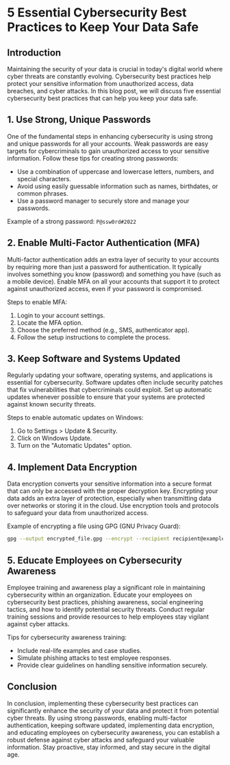 # 5 Essential Cybersecurity Best Practices to Keep Your Data Safe

## Introduction

Maintaining the security of your data is crucial in today's digital world where cyber threats are constantly evolving. Cybersecurity best practices help protect your sensitive information from unauthorized access, data breaches, and cyber attacks. In this blog post, we will discuss five essential cybersecurity best practices that can help you keep your data safe.

## 1. Use Strong, Unique Passwords

One of the fundamental steps in enhancing cybersecurity is using strong and unique passwords for all your accounts. Weak passwords are easy targets for cybercriminals to gain unauthorized access to your sensitive information. Follow these tips for creating strong passwords:

- Use a combination of uppercase and lowercase letters, numbers, and special characters.
- Avoid using easily guessable information such as names, birthdates, or common phrases.
- Use a password manager to securely store and manage your passwords.

Example of a strong password: `P@ssw0rd#2022`

## 2. Enable Multi-Factor Authentication (MFA)

Multi-factor authentication adds an extra layer of security to your accounts by requiring more than just a password for authentication. It typically involves something you know (password) and something you have (such as a mobile device). Enable MFA on all your accounts that support it to protect against unauthorized access, even if your password is compromised.

Steps to enable MFA:
1. Login to your account settings.
2. Locate the MFA option.
3. Choose the preferred method (e.g., SMS, authenticator app).
4. Follow the setup instructions to complete the process.

## 3. Keep Software and Systems Updated

Regularly updating your software, operating systems, and applications is essential for cybersecurity. Software updates often include security patches that fix vulnerabilities that cybercriminals could exploit. Set up automatic updates whenever possible to ensure that your systems are protected against known security threats.

Steps to enable automatic updates on Windows:
1. Go to Settings > Update & Security.
2. Click on Windows Update.
3. Turn on the "Automatic Updates" option.

## 4. Implement Data Encryption

Data encryption converts your sensitive information into a secure format that can only be accessed with the proper decryption key. Encrypting your data adds an extra layer of protection, especially when transmitting data over networks or storing it in the cloud. Use encryption tools and protocols to safeguard your data from unauthorized access.

Example of encrypting a file using GPG (GNU Privacy Guard):
```bash
gpg --output encrypted_file.gpg --encrypt --recipient recipient@example.com sensitive_file.txt
```

## 5. Educate Employees on Cybersecurity Awareness

Employee training and awareness play a significant role in maintaining cybersecurity within an organization. Educate your employees on cybersecurity best practices, phishing awareness, social engineering tactics, and how to identify potential security threats. Conduct regular training sessions and provide resources to help employees stay vigilant against cyber attacks.

Tips for cybersecurity awareness training:
- Include real-life examples and case studies.
- Simulate phishing attacks to test employee responses.
- Provide clear guidelines on handling sensitive information securely.

## Conclusion

In conclusion, implementing these cybersecurity best practices can significantly enhance the security of your data and protect it from potential cyber threats. By using strong passwords, enabling multi-factor authentication, keeping software updated, implementing data encryption, and educating employees on cybersecurity awareness, you can establish a robust defense against cyber attacks and safeguard your valuable information. Stay proactive, stay informed, and stay secure in the digital age.